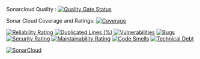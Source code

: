 

Sonarcloud Quality :
[![Quality Gate Status](https://sonarcloud.io/api/project_badges/measure?project=fahadnadeemx_ATT-Project&metric=alert_status)](https://sonarcloud.io/summary/new_code?id=fahadnadeemx_ATT-Project)

Sonar Cloud Coverage and Ratings:
[![Coverage](https://sonarcloud.io/api/project_badges/measure?project=fahadnadeemx_ATT-Project&metric=coverage)](https://sonarcloud.io/summary/new_code?id=fahadnadeemx_ATT-Project)

[![Reliability Rating](https://sonarcloud.io/api/project_badges/measure?project=fahadnadeemx_ATT-Project&metric=reliability_rating)](https://sonarcloud.io/summary/new_code?id=fahadnadeemx_ATT-Project)
[![Duplicated Lines (%)](https://sonarcloud.io/api/project_badges/measure?project=fahadnadeemx_ATT-Project&metric=duplicated_lines_density)](https://sonarcloud.io/summary/new_code?id=fahadnadeemx_ATT-Project)
[![Vulnerabilities](https://sonarcloud.io/api/project_badges/measure?project=fahadnadeemx_ATT-Project&metric=vulnerabilities)](https://sonarcloud.io/summary/new_code?id=fahadnadeemx_ATT-Project)
[![Bugs](https://sonarcloud.io/api/project_badges/measure?project=fahadnadeemx_ATT-Project&metric=bugs)](https://sonarcloud.io/summary/new_code?id=fahadnadeemx_ATT-Project)
[![Security Rating](https://sonarcloud.io/api/project_badges/measure?project=fahadnadeemx_ATT-Project&metric=security_rating)](https://sonarcloud.io/summary/new_code?id=fahadnadeemx_ATT-Project)
[![Maintainability Rating](https://sonarcloud.io/api/project_badges/measure?project=fahadnadeemx_ATT-Project&metric=sqale_rating)](https://sonarcloud.io/summary/new_code?id=fahadnadeemx_ATT-Project)
[![Code Smells](https://sonarcloud.io/api/project_badges/measure?project=fahadnadeemx_ATT-Project&metric=code_smells)](https://sonarcloud.io/summary/new_code?id=fahadnadeemx_ATT-Project)
[![Technical Debt](https://sonarcloud.io/api/project_badges/measure?project=fahadnadeemx_ATT-Project&metric=sqale_index)](https://sonarcloud.io/summary/new_code?id=fahadnadeemx_ATT-Project)

[![SonarCloud](https://sonarcloud.io/images/project_badges/sonarcloud-black.svg)](https://sonarcloud.io/summary/new_code?id=fahadnadeemx_ATT-Project)
